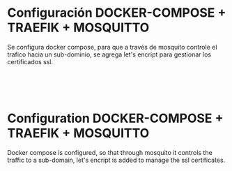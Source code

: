 <div>
<h1>Configuración DOCKER-COMPOSE + TRAEFIK + MOSQUITTO</h1>
<p>Se configura docker compose, para que a través de mosquito controle el trafico hacia un sub-dominio, se agrega let's encript para gestionar  los certificados ssl.</p>
</div>

<br/>
<br/>
<br/>

<div>
<h1>Configuration DOCKER-COMPOSE + TRAEFIK + MOSQUITTO</h1>

<p>
Docker compose is configured, so that through mosquito it controls the traffic to a sub-domain, let's encript is added to manage the ssl certificates.
</p>
</div>
